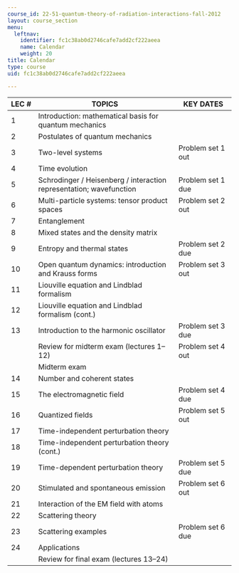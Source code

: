 ```yaml
---
course_id: 22-51-quantum-theory-of-radiation-interactions-fall-2012
layout: course_section
menu:
  leftnav:
    identifier: fc1c38ab0d2746cafe7add2cf222aeea
    name: Calendar
    weight: 20
title: Calendar
type: course
uid: fc1c38ab0d2746cafe7add2cf222aeea

---
```


| LEC # | TOPICS | KEY DATES |
| --- | --- | --- |
| 1 | Introduction: mathematical basis for quantum mechanics | &nbsp; |
| 2 | Postulates of quantum mechanics | &nbsp; |
| 3 | Two-level systems | Problem set 1 out |
| 4 | Time evolution | &nbsp; |
| 5 | Schrodinger / Heisenberg / interaction representation; wavefunction | Problem set 1 due |
| 6 | Multi-particle systems: tensor product spaces | Problem set 2 out |
| 7 | Entanglement | &nbsp; |
| 8 | Mixed states and the density matrix | &nbsp; |
| 9 | Entropy and thermal states | Problem set 2 due |
| 10 | Open quantum dynamics: introduction and Krauss forms | Problem set 3 out |
| 11 | Liouville equation and Lindblad formalism | &nbsp; |
| 12 | Liouville equation and Lindblad formalism (cont.) | &nbsp; |
| 13 | Introduction to the harmonic oscillator | Problem set 3 due |
| &nbsp; | Review for midterm exam (lectures 1–12) | Problem set 4 out |
| &nbsp; | Midterm exam | &nbsp; |
| 14 | Number and coherent states | &nbsp; |
| 15 | The electromagnetic field | Problem set 4 due |
| 16 | Quantized fields | Problem set 5 out |
| 17 | Time-independent perturbation theory | &nbsp; |
| 18 | Time-independent perturbation theory (cont.) | &nbsp; |
| 19 | Time-dependent perturbation theory | Problem set 5 due |
| 20 | Stimulated and spontaneous emission | Problem set 6 out |
| 21 | Interaction of the EM field with atoms | &nbsp; |
| 22 | Scattering theory | &nbsp; |
| 23 | Scattering examples | Problem set 6 due |
| 24 | Applications | &nbsp; |
| &nbsp; | Review for final exam (lectures 13–24) |